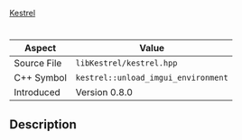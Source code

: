 [Kestrel](index.md)
# 
| Aspect | Value |
| --- | --- |
| Source File | `libKestrel/kestrel.hpp` |
| C++ Symbol | `kestrel::unload_imgui_environment` |
| Introduced | Version 0.8.0 |
## Description
